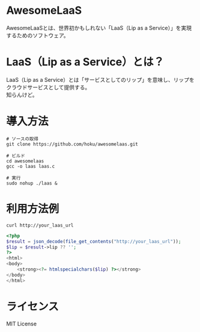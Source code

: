 
# AwesomeLaaS

AwesomeLaaSとは、世界初かもしれない「LaaS（Lip as a Service）」を実現するためのソフトウェア。


# LaaS（Lip as a Service）とは？

LaaS（Lip as a Service）とは「サービスとしてのリップ」を意味し、リップをクラウドサービスとして提供する。  
知らんけど。


# 導入方法

```Shell
# ソースの取得
git clone https://github.com/hoku/awesomelaas.git

# ビルド
cd awesomelaas
gcc -o laas laas.c

# 実行
sudo nohup ./laas &
```


# 利用方法例

```Shell
curl http://your_laas_url
```

```PHP
<?php
$result = json_decode(file_get_contents("http://your_laas_url"));
$lip = $result->lip ?? '';
?>
<html>
<body>
    <strong><?= htmlspecialchars($lip) ?></strong>
</body>
</html>
```


# ライセンス

MIT License
